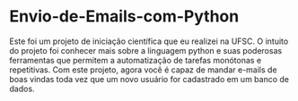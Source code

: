 # Envio-de-Emails-com-Python

Este foi um projeto de iniciação científica que eu realizei na UFSC. O intuito do projeto foi conhecer mais sobre a linguagem python e suas poderosas ferramentas que permitem a automatização de tarefas monótonas e repetitivas. Com este projeto, agora você é capaz de mandar e-mails de boas vindas toda vez que um novo usuário for cadastrado em um banco de dados.
